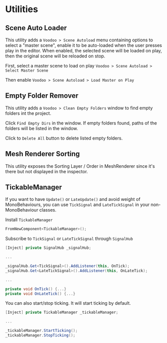 ﻿# Utilities

## Scene Auto Loader

This utility adds a `Voodoo > Scene Autoload` menu containing options to select a "master scene", enable it to be auto-loaded when the user presses play in the editor. 
When enabled, the selected scene will be loaded on play, then the original scene will be reloaded on stop.

First, select a master scene to load on play
`Voodoo > Scene Autoload > Select Master Scene`

Then enable `Voodoo > Scene Autoload > Load Master on Play`

## Empty Folder Remover

This utility adds a `Voodoo > Clean Empty Folders` window to find empty folders int the project.

Click `Find Empty Dirs` in the window.
If empty folders found, paths of the folders will be listed in the window.

Click to `Delete All` button to delete listed empty folders.

## Mesh Renderer Sorting

This utility exposes the Sorting Layer / Order in MeshRenderer since it's there but not displayed in the inspector.

## TickableManager

If you want to have `Update()` or `LateUpdate()` and avoid weight of MonoBehaviours, 
you can use `TickSignal` and `LateTickSignal` in your non-MonoBehaviour classes.

Install `TickableManager`
```c#
FromNewComponent<TickableManager>();
```

Subscribe to `TickSignal` or `LateTickSignal` through `SignalHub`
```c#
[Inject] private SignalHub _signalHub;

...

_signalHub.Get<TickSignal>().AddListener(this, OnTick);
_signalHub.Get<LateTickSignal>().AddListener(this, OnLateTick);

...

private void OnTick() {...}
private void OnLateTick() {...}
```

You can also start/stop ticking. It will start ticking by default.
```c#
[Inject] private TickableManager _tickableManager;

...

_tickableManager.StartTicking();
_tickableManager.StopTicking();
```